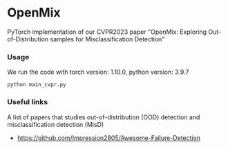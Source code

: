 # OpenMix
PyTorch implementation of our CVPR2023 paper "OpenMix: Exploring Out-of-Distribution samples for Misclassification Detection"

### Usage 
We run the code with torch version: 1.10.0, python version: 3.9.7
```
python main_cvpr.py
```

### Useful links
A list of papers that studies out-of-distribution (OOD) detection and misclassification detection (MisD)
* <https://github.com/Impression2805/Awesome-Failure-Detection>

